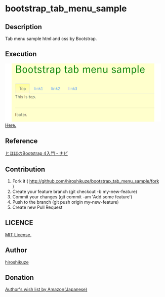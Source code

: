 # bootstrap_tab_menu_sample

## Description

Tab menu sample html and css by Bootstrap.

## Execution

[![Demo](./image/demo.png "Demo")](https://hiroshikuze.github.io/bootstrap_tab_menu_sample/)  
[Here.](https://hiroshikuze.github.io/bootstrap_tab_menu_sample/)

## Reference

[とほほのBootstrap 4入門 - ナビ](http://www.tohoho-web.com/bootstrap/navs.html "とほほのBootstrap 4入門 - ナビ")

## Contribution

1. Fork it ( http://github.com/hiroshikuze/bootstrap_tab_menu_sample/fork )
2. Create your feature branch (git checkout -b my-new-feature)
3. Commit your changes (git commit -am 'Add some feature')
4. Push to the branch (git push origin my-new-feature)
5. Create new Pull Request

## LICENCE

[MIT License.](./LICENSE)

## Author

[hiroshikuze](https://github.com/hiroshikuze)

## Donation

[Author's wish list by Amazon(Japanese)](https://www.amazon.jp/hz/wishlist/ls/5BAWD0LZ89V9?ref_=wl_share)
